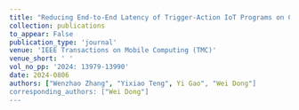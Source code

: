 ```yaml
---
title: "Reducing End-to-End Latency of Trigger-Action IoT Programs on Containerized Edge Platforms"
collection: publications
to_appear: False
publication_type: 'journal'
venue: 'IEEE Transactions on Mobile Computing (TMC)'
venue_short: ' '
vol_no_pp: '2024: 13979-13990'
date: 2024-0806
authors: ["Wenzhao Zhang", "Yixiao Teng", Yi Gao", "Wei Dong"]
corresponding_authors: ["Wei Dong"]
---
```

